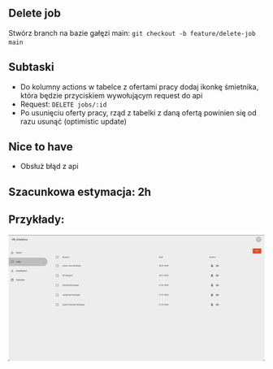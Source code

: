 ## Delete job 
Stwórz branch na bazie gałęzi main:
`git checkout -b feature/delete-job main`

## Subtaski
- Do kolumny actions w tabelce z ofertami pracy dodaj ikonkę śmietnika, która będzie przyciskiem wywołującym request do api
- Request: `DELETE jobs/:id`
- Po usunięciu oferty pracy, rząd z tabelki z daną ofertą powinien się od razu usunąć (optimistic update)

## Nice to have
- Obsłuż błąd z api

## Szacunkowa estymacja: 2h

## Przykłady:
![Delete job](./delete-job.png "Delete job")


